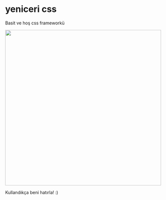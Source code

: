 # yeniceri css
Basit ve hoş css frameworkü

<a href="https://github.com/ugurkilci/yeniceri/blob/master/yeniceri-css.jpg" title="yeniceri css"><img src="https://github.com/ugurkilci/yeniceri/blob/master/yeniceri-css.jpg" width="500px"></a>

Kullandıkça beni hatırla! :)
